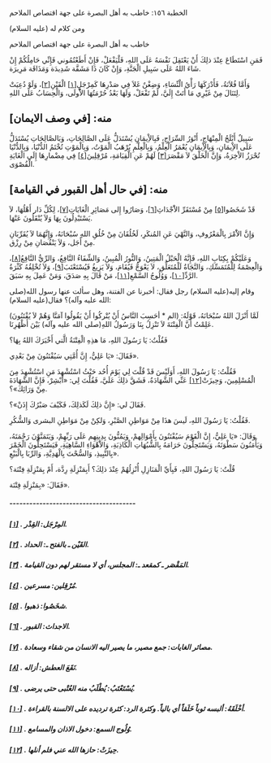   الخطبة  ١٥٦: خاطب به أهل البصرة على جهة اقتصاص الملاحم	

ومن كلام له (عليه السلام)

خاطب به أهل البصرة على جهة اقتصاص الملاحم

فَمَنِ اسْتَطَاعَ عِنْدَ ذلِكَ أَنْ يَعْتَقِلَ نَفْسَهُ  عَلَى اللهِ، فَلْيَفْعَلْ، فَإِنْ أَطَعْتُمُوني فَإِنِّي حَامِلُكُمْ  إِنْ شَاءَ اللهُ عَلَى سَبِيلِ الْجَنَّةِ، وَإِنْ كَانَ ذَا مَشَقَّة  شَدِيدَة وَمَذَاقَة مَرِيرَة.

وَأَمَّا فُلاَنَةُ، فَأَدْرَكَهَا رَأْيُ الْنِّسَاءِ، وَضِغْنٌ غَلاَ فِي صَدْرِهَا كَمِرْجَلِ[[١\]](https://arabic.balaghah.net/node/620#_ftn1) الْقَيْنِ[[٢\]](https://arabic.balaghah.net/node/620#_ftn2)، وَلَوْ دُعِيَتْ لِتَنَالَ مِنْ غَيْرِي مَا أَتَتْ إِلَيَّ، لَمْ  تَفْعَلْ، وَلَهَا بَعْدُ حُرْمَتُهَا الاُْولَى، وَالْحِسَابُ عَلَى  اللهِ.

## منه: [في وصف الايمان]

سَبِيلٌ أَبْلَجُ الْمِنْهَاجِ، أَنْوَرُ السِّرَاجِ،  فَبِالاِْيمَانِ يُسْتَدَلُّ عَلَى الصَّالِحَاتِ، وَبَالصَّالِحَاتِ  يُسْتَدَلُّ عَلَى الاِْيمَانِ، وَبِالاِْيمَانِ يُعْمَرُ الْعِلْمُ،  وَبِالْعِلْمِ يُرْهَبُ الْمَوْتُ، وَبِالْمَوْتِ تُخْتَمُ الدُّنْيَا،  وَبِالدُّنْيَا تُحْرَزُ الاْخِرَةُ، وَإِنَّ الْخَلْقَ لاَ مَقْصَرَ[[٣\]](https://arabic.balaghah.net/node/620#_ftn3) لَهُمْ عَنِ الْقِيَامَةِ، مُرْقِلِينَ[[٤\]](https://arabic.balaghah.net/node/620#_ftn4) فِي مِضْمارِهَا إِلَى الْغَايَةِ الْقُصْوَى.

## منه: [في حال أهل القبور في القيامة]

قَدْ شَخَصُوا[[٥\]](https://arabic.balaghah.net/node/620#_ftn5) مِنْ مُسْتَقَرِّ الاَْجْدَاثِ[[٦\]](https://arabic.balaghah.net/node/620#_ftn6)، وَصَارُوا إِلى مَصَائِرِ الْغَايَاتِ[[٧\]](https://arabic.balaghah.net/node/620#_ftn7)، لِكُلِّ دَار أَهْلُهَا، لاَ يَسْتَبْدِلُونَ بِهَا وَلاَ يُنْقَلُونَ عَنْهَا.

وَإِنَّ الاَْمْرَ بِالْمَعْرُوفِ، وَالنَّهْيَ عَنِ  المُنكَرِ، لَخُلُقَانَ مِنْ خُلُقِ اللهِ سُبْحَانَهُ، وَإِنَّهُمَا لاَ  يُقَرِّبَانِ مِنْ أَجَل، وَلاَ يَنْقُصَانِ مِنْ رِزْق.

وَعَلَيْكُمْ بِكِتَابِ اللهِ، فَإِنَّهُ الْحَبْلُ  الْمَتِينُ، وَالنُّورُ الْمُبِينُ، وَالشِّفَاءُ النَّافِعُ، وَالرِّيُّ  النَّاقِعُ[[٨\]](https://arabic.balaghah.net/node/620#_ftn8)، وَالْعِصْمَةُ لِلْمُتَمَسِّكِ، وَالنَّجَاةُ لَلْمُتَعَلِّقِ، لاَ يَعْوَجُّ فَيُقَامَ، وَلاَ يَزِيغُ فَيُسْتَعْتَبَ[[٩\]](https://arabic.balaghah.net/node/620#_ftn9)، وَلاَ تُخْلِقُهُ كَثْرَةُ الرَّدِّ[[١٠\]](https://arabic.balaghah.net/node/620#_ftn10)، وَوُلُوجُ السَّمْعِ[[١١\]](https://arabic.balaghah.net/node/620#_ftn11)، مَنْ قَالَ بِهِ صَدَقَ، وَمَنْ عَمِلَ بِهِ سَبَقَ.

وقام إليه(عليه السلام) رجل فقال: أخبرنا عن الفتنة، وهل سألت عنها رسول الله(صلى الله عليه وآله)؟ فقال(عليه السلام):

لَمَّا أَنْزَلَ اللهُ سُبْحَانَهُ، قَوْلَهُ: (الم * أحَسِبَ النَّاسُ أَنْ يُتْركُوا أَنْ يَقُولُوا آمَنَّا وَهُمْ لاَ يُفْتَنُونَ)  عَلِمْتُ أَنَّ الْفِتْنَةَ لاَ تَنْزِلُ بِنَا وَرَسُولُ اللهِ(صلى الله  عليه وآله) بَيْنَ أَظْهُرِنَا.

فَقُلْتُ: يَا رَسُولَ اللهِ، مَا هذِهِ الْفِتْنَةُ الَّتي أَخْبَرَكَ اللهُ بِهَا؟

فَقَالَ: «يَا عَلِيُّ، إِنَّ أُمَّتِي سَيُفْتَنُونَ مِنْ بَعْدِي».

فَقُلْتُ: يَا رَسُولَ اللهِ، أَوَلَيْسَ قَدْ قُلْتَ لِي  يَوْمَ أُحُد حَيْثُ اسْتُشْهِدَ مَنِ اسْتُشْهِدَ مِنَ الْمُسْلِمِينَ،  وَحِيزَتْ[[١٢\]](https://arabic.balaghah.net/node/620#_ftn12) عَنِّي الشَّهَادَةُ، فَشَقَّ ذلِكَ عَلَيَّ، فَقُلْتَ لِي: «أَبْشِرْ، فَإِنَّ الشَّهَادَةَ مِنْ وَرَائِكَ»؟.

فَقَالَ لي: «إِنَّ ذلِكَ لَكَذلِكَ، فَكَيْفَ صَبْرُكَ إِذَنْ»؟.

فَقُلْتُ: يَا رَسُولَ اللهِ، لَيسَ هذَا مِنْ مَوَاطِنِ الصَّبْرِ، وَلكِنْ مِنْ مَوَاطِنِ البشرى وَالشُّكُرِ.

وَقَالَ: «يَا عَلِيُّ، إِنَّ الْقَوْمَ سَيُفْتَنُونَ  بِأَمْوَالِهمْ، وَيَمُنُّونَ بِدِينِهِم عَلَى رَبِّهِمْ، وَيَتَمَنَّوْنَ رَحْمَتَهُ، وَيَأْمَنُونَ سَطْوَتَهُ، وَيَسْتَحِلُّونَ حَرَامَهُ  بِالشُّبُهَاتِ الْكَاذِبَةِ، وَالاَْهْوَاءِ السَّاهِيَةِ،  فَيَسْتَحِلُّونَ الْخَمْرَ بِالنَّبِيذِ، وَالسُّحْتَ بِالْهَدِيَّةِ،  وَالرِّبَا بِالْبَيْعِ».

قُلْتُ: يَا رَسُولَ اللهِ، فَبِأَيِّ الْمَنَازِلِ أُنْزِلُهُمْ عِنْدَ ذلِكَ؟ أَبِمَنْزِلَةِ رِدَّة، أَمْ بِمَنْزِلَةِ فِتْنَة؟

فَقَالَ: «بِمَنْزِلَةِ فِتْنَة».

##### --------------------------------------

##### [[١\]](https://arabic.balaghah.net/node/620#_ftnref1) . المِرْجَل: القِدْر.

##### [[٢\]](https://arabic.balaghah.net/node/620#_ftnref2) . القَيْن ـ بالفتح ـ: الحداد.

##### [[٣\]](https://arabic.balaghah.net/node/620#_ftnref3) . المَقْصَر ـ كمقعد ـ: المجلس، أي لا مستقر لهم دون القيامة.

##### [[٤\]](https://arabic.balaghah.net/node/620#_ftnref4) . مُرْقِلين: مسرعين.

##### [[٥\]](https://arabic.balaghah.net/node/620#_ftnref5) . شخَصُوا: ذهبوا.

##### [[٦\]](https://arabic.balaghah.net/node/620#_ftnref6) . الاجداث: القبور.

##### [[٧\]](https://arabic.balaghah.net/node/620#_ftnref7) . مصائر الغايات: جمع مصير، ما يصير اليه الانسان من شقاء وسعادة.

##### [[٨\]](https://arabic.balaghah.net/node/620#_ftnref8) . نَقَعَ العطش: أزاله.

##### [[٩\]](https://arabic.balaghah.net/node/620#_ftnref9) . يُسْتَعْتَبُ: يُطْلَبُ منه العُتْبى حتى يرضى.

##### [[١٠\]](https://arabic.balaghah.net/node/620#_ftnref10) . أخْلَقَهُ: ألبسه ثوباً خَلَقاً أي بالياً. وكثرة الرد: كثرة ترديده على الالسنة بالقراءة.

##### [[١١\]](https://arabic.balaghah.net/node/620#_ftnref11) . وُلُوج السمع: دخول الاذان والمسامع.

##### [[١٢\]](https://arabic.balaghah.net/node/620#_ftnref12) . حِيزَتْ: حازها الله عني فلم أنلها. 
